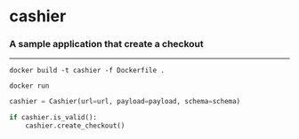 # cashier
### A sample application that create a checkout
---

```shell
docker build -t cashier -f Dockerfile .
```

```shell
docker run 
```

```python
cashier = Cashier(url=url, payload=payload, schema=schema)

if cashier.is_valid():
    cashier.create_checkout()
```